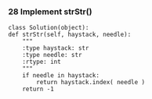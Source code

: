 ### 28		Implement strStr()

	class Solution(object):
    def strStr(self, haystack, needle):
        """
        :type haystack: str
        :type needle: str
        :rtype: int
        """
        if needle in haystack:
        	return haystack.index( needle )
        return -1
